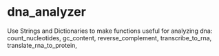 # dna_analyzer
  Use Strings and Dictionaries to make functions useful for analyzing dna:
  count_nucleotides,
  gc_content,
  reverse_complement,
  transcribe_to_rna,
  translate_rna_to_protein,
